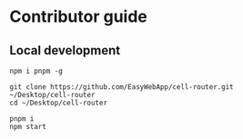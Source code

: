 # Contributor guide

## Local development

```shell
npm i pnpm -g

git clone https://github.com/EasyWebApp/cell-router.git ~/Desktop/cell-router
cd ~/Desktop/cell-router

pnpm i
npm start
```
